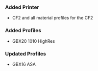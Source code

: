 ### Added Printer
 - CF2 and all material profiles for the CF2
### Added Profiles
 - GBX20 1010 HighRes
### Updated Profiles
 - GBX16 ASA